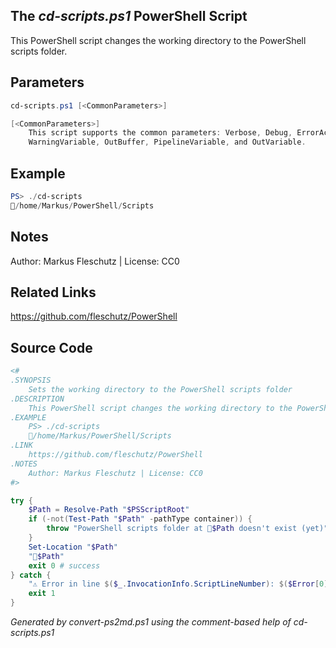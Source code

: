 ## The *cd-scripts.ps1* PowerShell Script

This PowerShell script changes the working directory to the PowerShell scripts folder.

## Parameters
```powershell
cd-scripts.ps1 [<CommonParameters>]

[<CommonParameters>]
    This script supports the common parameters: Verbose, Debug, ErrorAction, ErrorVariable, WarningAction, 
    WarningVariable, OutBuffer, PipelineVariable, and OutVariable.
```

## Example
```powershell
PS> ./cd-scripts
📂/home/Markus/PowerShell/Scripts

```

## Notes
Author: Markus Fleschutz | License: CC0

## Related Links
https://github.com/fleschutz/PowerShell

## Source Code
```powershell
<#
.SYNOPSIS
	Sets the working directory to the PowerShell scripts folder
.DESCRIPTION
	This PowerShell script changes the working directory to the PowerShell scripts folder.
.EXAMPLE
	PS> ./cd-scripts
	📂/home/Markus/PowerShell/Scripts
.LINK
	https://github.com/fleschutz/PowerShell
.NOTES
	Author: Markus Fleschutz | License: CC0
#>

try {
	$Path = Resolve-Path "$PSScriptRoot"
	if (-not(Test-Path "$Path" -pathType container)) {
		throw "PowerShell scripts folder at 📂$Path doesn't exist (yet)"
	}
	Set-Location "$Path"
	"📂$Path"
	exit 0 # success
} catch {
	"⚠️ Error in line $($_.InvocationInfo.ScriptLineNumber): $($Error[0])"
	exit 1
}
```

*Generated by convert-ps2md.ps1 using the comment-based help of cd-scripts.ps1*
